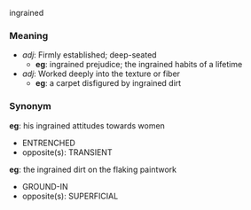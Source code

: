 ingrained
### Meaning
+ _adj_: Firmly established; deep-seated
    + __eg__: ingrained prejudice; the ingrained habits of a lifetime
+ _adj_: Worked deeply into the texture or fiber
    + __eg__: a carpet disfigured by ingrained dirt

### Synonym

__eg__: his ingrained attitudes towards women

+ ENTRENCHED
+ opposite(s): TRANSIENT

__eg__: the ingrained dirt on the flaking paintwork

+ GROUND-IN
+ opposite(s): SUPERFICIAL


